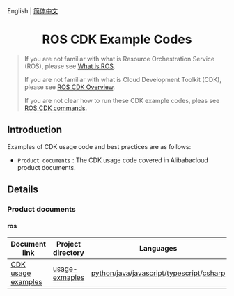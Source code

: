 English | [简体中文](./README-CN.md)

<h1 align="center">ROS CDK Example Codes</h1>

> If you are not familiar with what is Resource Orchestration Service (ROS), please see [What is ROS](https://www.alibabacloud.com/help/en/ros/product-overview/what-is-ros).
>
> If you are not familiar with what is Cloud Development Toolkit (CDK), please see [ROS CDK Overview](https://www.alibabacloud.com/help/en/ros/developer-reference/overview-8).
>
> If you are not clear how to run these CDK example codes, pleas see [ROS CDK commands](https://www.alibabacloud.com/help/en/ros/developer-reference/ros-cdk-commands).

## Introduction

Examples of CDK usage code and best practices are as follows:

- `Product documents` : The CDK usage code covered in Alibabacloud product documents.

## Details

### Product documents

#### ros

|Document link    |Project directory    |Languages  |
|-----------------|---------------------|-----------|
|[CDK usage examples](https://www.alibabacloud.com/help/en/ros/developer-reference/usage-examples/)|[usage-exmaples](./product-documents/ros/usage-examples/)|[python](./product-documents/ros/usage-examples/python/)/[java](./product-documents/ros/usage-examples/java/)/[javascript](./product-documents/ros/usage-examples/javascript/)/[typescript](./product-documents/ros/usage-examples/typescript/)/[csharp](./product-documents/ros/usage-examples/csharp/)|

